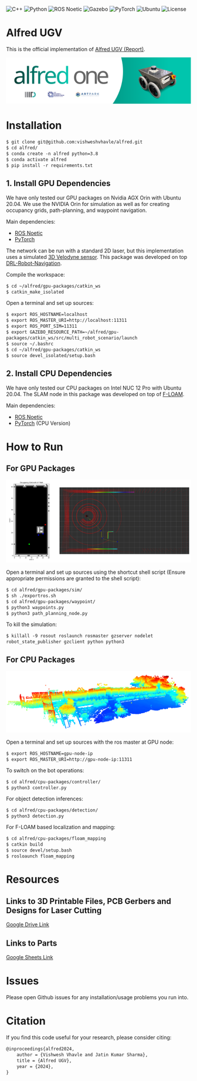 ![C++](https://img.shields.io/badge/C++-17-gold?logo=c%2B%2B)
![Python](https://img.shields.io/badge/Python-3.8-gold?logo=python)
![ROS Noetic](https://img.shields.io/badge/ROS-Noetic-blue?logo=ros)
![Gazebo](https://img.shields.io/badge/Sim-Gazebo-blue?logo=gazebo)
![PyTorch](https://img.shields.io/badge/PyTorch-1.10-EE4C2C?logo=pytorch)
![Ubuntu](https://img.shields.io/badge/Ubuntu-20.04-E95420?logo=ubuntu)
![License](https://img.shields.io/badge/license-MIT-green?logo=open-source-initiative)

# Alfred UGV

This is the official implementation of [Alfred UGV (Report)](https://drive.google.com/file/d/1xcbomTqWQFI5U3ZL3wshn6ydCLDhJ_Dn/view?usp=sharing).

![cover](imgs/cover.png)

# Installation
```shell
$ git clone git@github.com:vishweshvhavle/alfred.git
$ cd alfred/
$ conda create -n alfred python=3.8
$ conda activate alfred
$ pip install -r requirements.txt
```

## 1. Install GPU Dependencies

We have only tested our GPU packages on Nvidia AGX Orin with Ubuntu 20.04. We use the NVIDIA Orin for simulation as well as for creating occupancy grids, path-planning, and waypoint navigation.

Main dependencies: 

* [ROS Noetic](http://wiki.ros.org/noetic/Installation)
* [PyTorch](https://pytorch.org/get-started/locally/)

The network can be run with a standard 2D laser, but this implementation uses a simulated [3D Velodyne sensor](https://github.com/lmark1/velodyne_simulator). This package was developed on top [DRL-Robot-Navigation](https://github.com/reiniscimurs/DRL-robot-navigation).

Compile the workspace:
```shell
$ cd ~/alfred/gpu-packages/catkin_ws
$ catkin_make_isolated
```

Open a terminal and set up sources:
```shell
$ export ROS_HOSTNAME=localhost
$ export ROS_MASTER_URI=http://localhost:11311
$ export ROS_PORT_SIM=11311
$ export GAZEBO_RESOURCE_PATH=~/alfred/gpu-packages/catkin_ws/src/multi_robot_scenario/launch
$ source ~/.bashrc
$ cd ~/alfred/gpu-packages/catkin_ws
$ source devel_isolated/setup.bash
```

## 2. Install CPU Dependencies

We have only tested our CPU packages on Intel NUC 12 Pro with Ubuntu 20.04. The SLAM node in this package was developed on top of [F-LOAM](https://github.com/wh200720041/floam).

Main dependencies: 

* [ROS Noetic](http://wiki.ros.org/noetic/Installation)
* [PyTorch](https://pytorch.org/get-started/locally/) (CPU Version)

# How to Run

## For GPU Packages

![GPU Packages](imgs/waypoint.png)

Open a terminal and set up sources using the shortcut shell script (Ensure appropriate permissions are granted to the shell script):
```shell
$ cd alfred/gpu-packages/sim/
$ sh ./exportros.sh
$ cd alfred/gpu-packages/waypoint/
$ python3 waypoints.py
$ python3 path_planning_node.py
```

To kill the simulation:
```shell
$ killall -9 rosout roslaunch rosmaster gzserver nodelet robot_state_publisher gzclient python python3
```

## For CPU Packages

![CPU Packages](imgs/slam.png)

Open a terminal and set up sources with the ros master at GPU node:
```shell
$ export ROS_HOSTNAME=gpu-node-ip
$ export ROS_MASTER_URI=http://gpu-node-ip:11311
```

To switch on the bot operations:
```shell
$ cd alfred/cpu-packages/controller/
$ python3 controller.py
```

For object detection inferences:
```shell
$ cd alfred/cpu-packages/detection/
$ python3 detection.py
```

For F-LOAM based localization and mapping:
```shell
$ cd alfred/cpu-packages/floam_mapping
$ catkin build
$ source devel/setup.bash
$ rosloaunch floam_mapping
```

# Resources
## Links to 3D Printable Files, PCB Gerbers and Designs for Laser Cutting
[Google Drive Link](https://drive.google.com/drive/folders/1f_hGOYu5EU9SzpqOJjtLgKvULTiSWQi8?usp=sharing)

## Links to Parts
[Google Sheets Link](https://docs.google.com/spreadsheets/d/1cG-RGQtmP1Nn3f39VJRI02Kv2sMw9BhIGyV3ISFxt6U/edit?usp=sharing)

# Issues
Please open Github issues for any installation/usage problems you run into.

# Citation

If you find this code useful for your research, please consider citing:

```
@inproceedings{alfred2024,
    author = {Vishwesh Vhavle and Jatin Kumar Sharma},
    title = {Alfred UGV},
    year = {2024},
}
```
